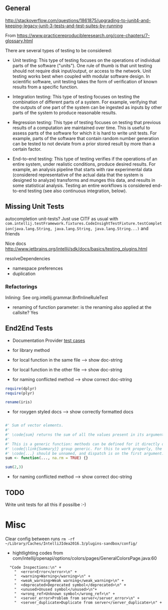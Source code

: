 
General
--------

http://stackoverflow.com/questions/1861875/upgrading-to-junit4-and-keeping-legacy-junit-3-tests-and-test-suites-by-running





From https://www.practicereproducibleresearch.org/core-chapters/7-glossary.html

There are several types of testing to be considered:

* Unit testing: This type of testing focuses on the operations of individual parts of the software ("units"). One rule of thumb is that unit testing should not require disk input/output, or access to the network. Unit testing works best when coupled with modular software design. In scientific software, unit testing takes the form of verification of known results from a specific function.

* Integration testing: This type of testing focuses on testing the combination of different parts of a system. For example, verifying that the outputs of one part of the system can be ingested as inputs by other parts of the system to produce reasonable results.

* Regression testing: This type of testing focuses on testing that previous results of a computation are maintained over time. This is useful to assess parts of the software for which it is hard to write unit tests. For example, parts of the software that contain random number generation can be tested to not deviate from a prior stored result by more than a certain factor.

* End-to-end testing: This type of testing verifies if the operations of an entire system, under realistic conditions, produce desired results. For example, an analysis pipeline that starts with raw experimental data (considered representative of the actual data that the system is designed to analyze) transforms and munges this data, and results in some statistical analysis. Testing an entire workflows is considered end-to-end testing (see also continuous integration, below).



Missing Unit Tests
------------------

autocompletion unit-tests? Just use CITF as usual with `com.intellij.testFramework.fixtures.CodeInsightTestFixture.testCompletion(java.lang.String, java.lang.String, java.lang.String...)` and friends

Nice docs
http://www.jetbrains.org/intellij/sdk/docs/basics/testing_plugins.html

resolveDependencies

* namespace preferences
* duplication


### Refactorings

Inlining: See org.intellij.grammar.BnfInlineRuleTest


* renaming of function parameter: is the renaming also applied at the callsite? Yes


End2End Tests
-------------

* Documentation Provider [test cases](testData/end_to_end/doc_lookup.R)

* for library method
* for local function in the same file --> show doc-string
* for local function in the other file --> show doc-string
* for naming conflicted method --> show correct doc-string
```r
require(dplyr)
require(plyr)

rename(iris)
```

* for roxygen styled docs --> show correctly formatted docs
```r

#' Sum of vector elements.
#' 
#' \code{sum} returns the sum of all the values present in its arguments.
#' 
#' This is a generic function: methods can be defined for it directly or via the
#' \code{\link{Summary}} group generic. For this to work properly, the arguments
#' \code{...} should be unnamed, and dispatch is on the first argument.
sum <- function(..., na.rm = TRUE) {}

sum(2,3)

```

* for naming conflicted method --> show correct doc-string



TODO
----

Write unit tests for all this if possilbe :-)


Misc
====

Clear config between runs 
`rm -rf ~/Library/Caches/IntelliJIdea2016.3/plugins-sandbox/config/`

* hightlighting codes from com/intellij/openapi/options/colors/pages/GeneralColorsPage.java:60 
```
  "Code Inspections:\n" +
    "  <error>Error</error>\n" +
    "  <warning>Warning</warning>\n" +
    "  <weak_warning>Weak warning</weak_warning>\n" +
    "  <deprecated>Deprecated symbol</deprecated>\n" +
    "  <unused>Unused symbol</unused>\n"+
    "  <wrong_ref>Unknown symbol</wrong_ref>\n" +
    "  <server_error>Problem from server</server_error>\n" +
    "  <server_duplicate>Duplicate from server</server_duplicate>\n" +
```